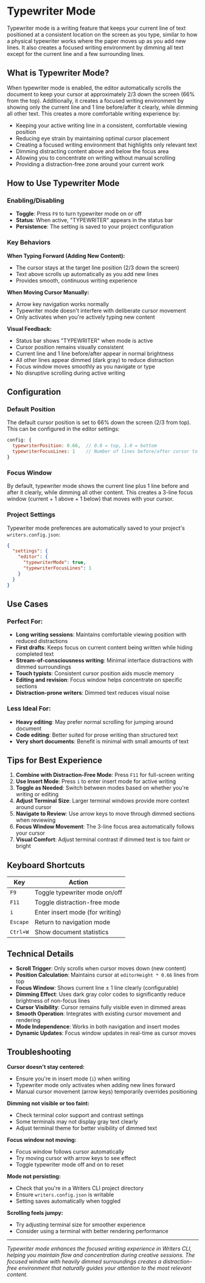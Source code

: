 # Typewriter Mode

Typewriter mode is a writing feature that keeps your current line of text positioned at a consistent location on the screen as you type, similar to how a physical typewriter works where the paper moves up as you add new lines. It also creates a focused writing environment by dimming all text except for the current line and a few surrounding lines.

## What is Typewriter Mode?

When typewriter mode is enabled, the editor automatically scrolls the document to keep your cursor at approximately 2/3 down the screen (66% from the top). Additionally, it creates a focused writing environment by showing only the current line and 1 line before/after it clearly, while dimming all other text. This creates a more comfortable writing experience by:

- Keeping your active writing line in a consistent, comfortable viewing position
- Reducing eye strain by maintaining optimal cursor placement
- Creating a focused writing environment that highlights only relevant text
- Dimming distracting content above and below the focus area
- Allowing you to concentrate on writing without manual scrolling
- Providing a distraction-free zone around your current work

## How to Use Typewriter Mode

### Enabling/Disabling
- **Toggle**: Press `F9` to turn typewriter mode on or off
- **Status**: When active, "TYPEWRITER" appears in the status bar
- **Persistence**: The setting is saved to your project configuration

### Key Behaviors

**When Typing Forward (Adding New Content):**
- The cursor stays at the target line position (2/3 down the screen)
- Text above scrolls up automatically as you add new lines
- Provides smooth, continuous writing experience

**When Moving Cursor Manually:**
- Arrow key navigation works normally
- Typewriter mode doesn't interfere with deliberate cursor movement
- Only activates when you're actively typing new content

**Visual Feedback:**
- Status bar shows "TYPEWRITER" when mode is active
- Cursor position remains visually consistent
- Current line and 1 line before/after appear in normal brightness
- All other lines appear dimmed (dark gray) to reduce distraction
- Focus window moves smoothly as you navigate or type
- No disruptive scrolling during active writing

## Configuration

### Default Position
The default cursor position is set to 66% down the screen (2/3 from top). This can be configured in the editor settings:

```javascript
config: {
  typewriterPosition: 0.66,  // 0.0 = top, 1.0 = bottom
  typewriterFocusLines: 1    // Number of lines before/after cursor to keep in focus
}
```

### Focus Window
By default, typewriter mode shows the current line plus 1 line before and after it clearly, while dimming all other content. This creates a 3-line focus window (current + 1 above + 1 below) that moves with your cursor.

### Project Settings
Typewriter mode preferences are automatically saved to your project's `writers.config.json`:

```json
{
  "settings": {
    "editor": {
      "typewriterMode": true,
      "typewriterFocusLines": 1
    }
  }
}
```

## Use Cases

### Perfect For:
- **Long writing sessions**: Maintains comfortable viewing position with reduced distractions
- **First drafts**: Keeps focus on current content being written while hiding completed text
- **Stream-of-consciousness writing**: Minimal interface distractions with dimmed surroundings
- **Touch typists**: Consistent cursor position aids muscle memory
- **Editing and revision**: Focus window helps concentrate on specific sections
- **Distraction-prone writers**: Dimmed text reduces visual noise

### Less Ideal For:
- **Heavy editing**: May prefer normal scrolling for jumping around document
- **Code editing**: Better suited for prose writing than structured text
- **Very short documents**: Benefit is minimal with small amounts of text

## Tips for Best Experience

1. **Combine with Distraction-Free Mode**: Press `F11` for full-screen writing
2. **Use Insert Mode**: Press `i` to enter insert mode for active writing
3. **Toggle as Needed**: Switch between modes based on whether you're writing or editing
4. **Adjust Terminal Size**: Larger terminal windows provide more context around cursor
5. **Navigate to Review**: Use arrow keys to move through dimmed sections when reviewing
6. **Focus Window Movement**: The 3-line focus area automatically follows your cursor
7. **Visual Comfort**: Adjust terminal contrast if dimmed text is too faint or bright

## Keyboard Shortcuts

| Key | Action |
|-----|--------|
| `F9` | Toggle typewriter mode on/off |
| `F11` | Toggle distraction-free mode |
| `i` | Enter insert mode (for writing) |
| `Escape` | Return to navigation mode |
| `Ctrl+W` | Show document statistics |

## Technical Details

- **Scroll Trigger**: Only scrolls when cursor moves down (new content)
- **Position Calculation**: Maintains cursor at `editorHeight * 0.66` lines from top
- **Focus Window**: Shows current line ± 1 line clearly (configurable)
- **Dimming Effect**: Uses dark gray color codes to significantly reduce brightness of non-focus lines
- **Cursor Visibility**: Cursor remains fully visible even in dimmed areas
- **Smooth Operation**: Integrates with existing cursor movement and rendering
- **Mode Independence**: Works in both navigation and insert modes
- **Dynamic Updates**: Focus window updates in real-time as cursor moves

## Troubleshooting

**Cursor doesn't stay centered:**
- Ensure you're in insert mode (`i`) when writing
- Typewriter mode only activates when adding new lines forward
- Manual cursor movement (arrow keys) temporarily overrides positioning

**Dimming not visible or too faint:**
- Check terminal color support and contrast settings
- Some terminals may not display gray text clearly
- Adjust terminal theme for better visibility of dimmed text

**Focus window not moving:**
- Focus window follows cursor automatically
- Try moving cursor with arrow keys to see effect
- Toggle typewriter mode off and on to reset

**Mode not persisting:**
- Check that you're in a Writers CLI project directory
- Ensure `writers.config.json` is writable
- Setting saves automatically when toggled

**Scrolling feels jumpy:**
- Try adjusting terminal size for smoother experience
- Consider using a terminal with better rendering performance

---

*Typewriter mode enhances the focused writing experience in Writers CLI, helping you maintain flow and concentration during creative sessions. The focused window with heavily dimmed surroundings creates a distraction-free environment that naturally guides your attention to the most relevant content.*